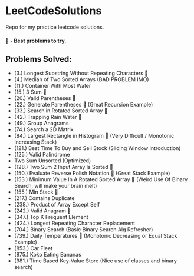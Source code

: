 # LeetCodeSolutions
Repo for my practice leetcode solutions.
#### 🌟 - Best problems to try.

## Problems Solved:
- (3.) Longest Substring Without Repeating Characters 🌟
- (4.) Median of Two Sorted Arrays (BAD PROBLEM IMO)
- (11.) Container With Most Water
- (15.) 3 Sum 🌟
- (20.) Valid Parentheses 🌟
- (22.) Generate Parentheses 🌟 (Great Recursion Example)
- (33.) Search in Rotated Sorted Array 🌟
- (42.) Trapping Rain Water 🌟
- (49.) Group Anagrams
- (74.) Search a 2D Matrix
- (84.) Largest Rectangle in Histogram 🌟 (Very Difficult / Monotonic Increasing Stack)
- (121.) Best Time To Buy and Sell Stock (Sliding Window Introduction)
- (125.) Valid Palindrome
- Two Sum Unsorted (Optimized)
- (128.) Two Sum 2 Input Array Is Sorted 🌟
- (150.) Evaluate Reverse Polish Notation 🌟 (Great Stack Example)
- (153.) Minimum Value In A Rotated Sorted Array 🌟 (Weird Use Of Binary Search, will make your brain melt) 
- (155.) Min Stack 🌟
- (217.) Contains Duplicate
- (238.) Product of Array Except Self
- (242.) Valid Anagram 🌟
- (347.) Top K Frequent Element
- (424.) Longest Repeating Character Replacement
- (704.) Binary Search (Basic Binary Search Alg Refresher)
- (739.) Daily Temperatures 🌟 (Monotonic Decreasing or Equal Stack Example)
- (853.) Car Fleet
- (875.) Koko Eating Bananas
- (981.) Time Based Key-Value Store (Nice use of classes and binary search)

